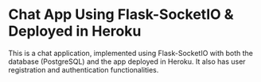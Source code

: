 # Chat App Using Flask-SocketIO & Deployed in Heroku

This is a chat application, implemented using Flask-SocketIO with both the database (PostgreSQL) and the app deployed in Heroku. It also has user registration and authentication functionalities.




